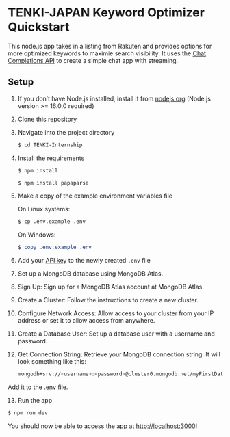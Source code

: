 # TENKI-JAPAN Keyword Optimizer Quickstart

This node.js app takes in a listing from Rakuten and provides options for more optimized keywords to maximie search visibility. It uses the [Chat Completions API](https://platform.openai.com/docs/api-reference/chat) to create a simple chat app with streaming.

## Setup

1. If you don’t have Node.js installed, install it from [nodejs.org](https://nodejs.org/en/) (Node.js version >= 16.0.0 required)

2. Clone this repository

3. Navigate into the project directory

   ```bash
   $ cd TENKI-Internship
   ```

4. Install the requirements

   ```bash
   $ npm install
   ```
   ```bash
   $ npm install papaparse
   ```
5. Make a copy of the example environment variables file

   On Linux systems: 
   ```bash
   $ cp .env.example .env
   ```
   On Windows:
   ```powershell
   $ copy .env.example .env
   ```
6. Add your [API key](https://platform.openai.com/account/api-keys) to the newly created `.env` file

7. Set up a MongoDB database using MongoDB Atlas.

8. Sign Up: Sign up for a MongoDB Atlas account at MongoDB Atlas.

9. Create a Cluster: Follow the instructions to create a new cluster.

10. Configure Network Access: Allow access to your cluster from your IP address or set it to allow access from anywhere.

11. Create a Database User: Set up a database user with a username and password.

12. Get Connection String: Retrieve your MongoDB connection string. It will look something like this:
    
    ```bash
    mongodb+srv://<username>:<password>@cluster0.mongodb.net/myFirstDatabase?retryWrites=true&w=majority
    ```
    
Add it to the .env file.

13. Run the app

   ```bash
   $ npm run dev
   ```

You should now be able to access the app at [http://localhost:3000](http://localhost:3000)!
